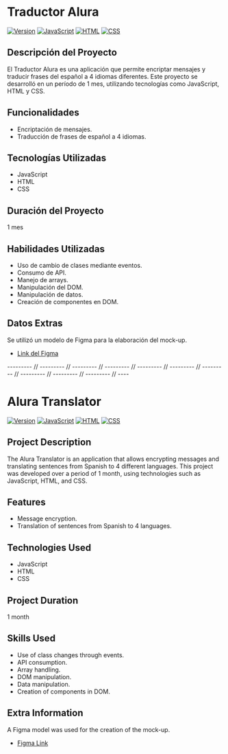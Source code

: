 # Traductor Alura

[![Version](https://img.shields.io/badge/version-v1.0.0-blue.svg)](https://github.com/yourusername/yourproject/releases/tag/v1.0.0)
[![JavaScript](https://img.shields.io/badge/javascript-%3E%3D%20ES6-yellow)](https://developer.mozilla.org/en/docs/Web/JavaScript)
[![HTML](https://img.shields.io/badge/html-5-orange)](https://developer.mozilla.org/en/docs/Web/HTML)
[![CSS](https://img.shields.io/badge/css-3-brightgreen)](https://developer.mozilla.org/en/docs/Web/CSS)

## Descripción del Proyecto

El Traductor Alura es una aplicación que permite encriptar mensajes y traducir frases del español a 4 idiomas diferentes. Este proyecto se desarrolló en un período de 1 mes, utilizando tecnologías como JavaScript, HTML y CSS.

## Funcionalidades

- Encriptación de mensajes.
- Traducción de frases de español a 4 idiomas.

## Tecnologías Utilizadas

- JavaScript
- HTML
- CSS

## Duración del Proyecto

1 mes

## Habilidades Utilizadas

- Uso de cambio de clases mediante eventos.
- Consumo de API.
- Manejo de arrays.
- Manipulación del DOM.
- Manipulación de datos.
- Creación de componentes en DOM.

## Datos Extras

Se utilizó un modelo de Figma para la elaboración del mock-up.

- [Link del Figma](https://www.figma.com/file/m3Lhx3qs5pYygba1oym0hl/Alura-Challenge---Desaf%C3%ADo-1---L%C3%B3gica-(Copy)?type=design&node-id=16%3A60&mode=design&t=I0rU5g831uy8C2PV-1)

--------- // --------- // --------- // --------- // --------- // --------- // --------- // --------- // --------- // --------- // ----

# Alura Translator

[![Version](https://img.shields.io/badge/version-v1.0.0-blue.svg)](https://github.com/yourusername/yourproject/releases/tag/v1.0.0)
[![JavaScript](https://img.shields.io/badge/javascript-%3E%3D%20ES6-yellow)](https://developer.mozilla.org/en/docs/Web/JavaScript)
[![HTML](https://img.shields.io/badge/html-5-orange)](https://developer.mozilla.org/en/docs/Web/HTML)
[![CSS](https://img.shields.io/badge/css-3-brightgreen)](https://developer.mozilla.org/en/docs/Web/CSS)

## Project Description

The Alura Translator is an application that allows encrypting messages and translating sentences from Spanish to 4 different languages. This project was developed over a period of 1 month, using technologies such as JavaScript, HTML, and CSS.

## Features

- Message encryption.
- Translation of sentences from Spanish to 4 languages.

## Technologies Used

- JavaScript
- HTML
- CSS

## Project Duration

1 month

## Skills Used

- Use of class changes through events.
- API consumption.
- Array handling.
- DOM manipulation.
- Data manipulation.
- Creation of components in DOM.

## Extra Information

A Figma model was used for the creation of the mock-up.

- [Figma Link](https://www.figma.com/file/m3Lhx3qs5pYygba1oym0hl/Alura-Challenge---Desaf%C3%ADo-1---L%C3%B3gica-(Copy)?type=design&node-id=16%3A60&mode=design&t=I0rU5g831uy8C2PV-1)
